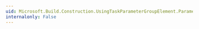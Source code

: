 ```yaml
---
uid: Microsoft.Build.Construction.UsingTaskParameterGroupElement.Parameters
internalonly: False
---
```

